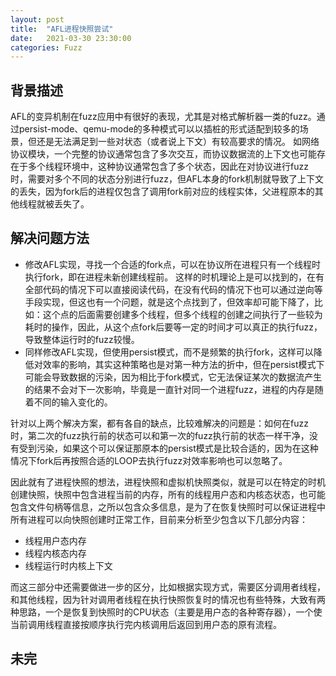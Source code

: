 ```yaml
---
layout: post
title:  "AFL进程快照尝试"
date:   2021-03-30 23:30:00
categories: Fuzz
---
```


## 背景描述
AFL的变异机制在fuzz应用中有很好的表现，尤其是对格式解析器一类的fuzz。通过persist-mode、qemu-mode的多种模式可以以插桩的形式适配到较多的场景，但还是无法满足到一些对状态（或者说上下文）有较高要求的情况。
如网络协议模块，一个完整的协议通常包含了多次交互，而协议数据流的上下文也可能存在于多个线程环境中，这种协议通常包含了多个状态，因此在对协议进行fuzz时，需要对多个不同的状态分别进行fuzz，但AFL本身的fork机制就导致了上下文的丢失，因为fork后的进程仅包含了调用fork前对应的线程实体，父进程原本的其他线程就被丢失了。

## 解决问题方法
-   修改AFL实现，寻找一个合适的fork点，可以在协议所在进程只有一个线程时执行fork，即在进程未新创建线程前。
    这样的时机理论上是可以找到的，在有全部代码的情况下可以直接阅读代码，在没有代码的情况下也可以通过逆向等手段实现，但这也有一个问题，就是这个点找到了，但效率却可能下降了，比如：这个点的后面需要创建多个线程，但多个线程的创建之间执行了一些较为耗时的操作，因此，从这个点fork后要等一定的时间才可以真正的执行fuzz，导致整体运行时的fuzz较慢。
-   同样修改AFL实现，但使用persist模式，而不是频繁的执行fork，这样可以降低对效率的影响，其实这种策略也是对第一种方法的折中，但在persist模式下可能会导致数据的污染，因为相比于fork模式，它无法保证某次的数据流产生的结果不会对下一次影响，毕竟是一直针对同一个进程fuzz，进程的内存是随着不同的输入变化的。

针对以上两个解决方案，都有各自的缺点，比较难解决的问题是：如何在fuzz时，第二次的fuzz执行前的状态可以和第一次的fuzz执行前的状态一样干净，没有受到污染，如果这个可以保证那原本的persist模式是比较合适的，因为在这种情况下fork后再按照合适的LOOP去执行fuzz对效率影响也可以忽略了。

因此就有了进程快照的想法，进程快照和虚拟机快照类似，就是可以在特定的时机创建快照，快照中包含进程当前的内存，所有的线程用户态和内核态状态，也可能包含文件句柄等信息，之所以包含众多信息，是为了在恢复快照时可以保证进程中所有进程可以向快照创建时正常工作，目前来分析至少包含以下几部分内容：

- 线程用户态内存
- 线程内核态内存
- 线程运行时内核上下文

而这三部分中还需要做进一步的区分，比如根据实现方式，需要区分调用者线程，和其他线程，因为针对调用者线程在执行快照恢复时的情况也有些特殊，大致有两种思路，一个是恢复到快照时的CPU状态（主要是用户态的各种寄存器），一个使当前调用线程直接按顺序执行完内核调用后返回到用户态的原有流程。

## 未完

